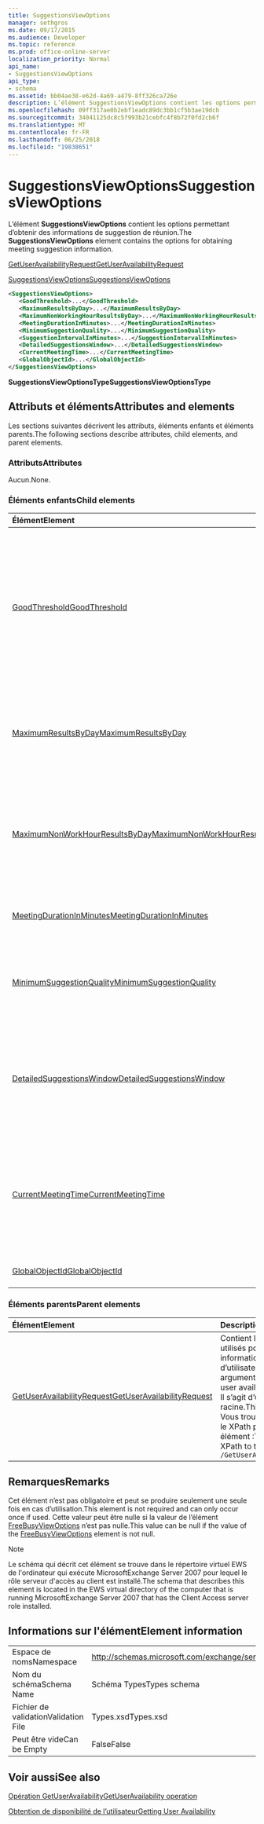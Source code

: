 ```yaml
---
title: SuggestionsViewOptions
manager: sethgros
ms.date: 09/17/2015
ms.audience: Developer
ms.topic: reference
ms.prod: office-online-server
localization_priority: Normal
api_name:
- SuggestionsViewOptions
api_type:
- schema
ms.assetid: bb04ae38-e62d-4a69-a479-8ff326ca726e
description: L’élément SuggestionsViewOptions contient les options permettant d’obtenir des informations de suggestion de réunion.
ms.openlocfilehash: 09ff317ae0b2ebf1eadc89dc3bb1cf5b3ae19dcb
ms.sourcegitcommit: 34041125dc8c5f993b21cebfc4f8b72f0fd2cb6f
ms.translationtype: MT
ms.contentlocale: fr-FR
ms.lasthandoff: 06/25/2018
ms.locfileid: "19838651"
---
```

# <a name="suggestionsviewoptions"></a><span data-ttu-id="a5b3e-103">SuggestionsViewOptions</span><span class="sxs-lookup"><span data-stu-id="a5b3e-103">SuggestionsViewOptions</span></span>

<span data-ttu-id="a5b3e-104">L’élément **SuggestionsViewOptions** contient les options permettant d’obtenir des informations de suggestion de réunion.</span><span class="sxs-lookup"><span data-stu-id="a5b3e-104">The **SuggestionsViewOptions** element contains the options for obtaining meeting suggestion information.</span></span> 
  
[<span data-ttu-id="a5b3e-105">GetUserAvailabilityRequest</span><span class="sxs-lookup"><span data-stu-id="a5b3e-105">GetUserAvailabilityRequest</span></span>](getuseravailabilityrequest.md)
  
[<span data-ttu-id="a5b3e-106">SuggestionsViewOptions</span><span class="sxs-lookup"><span data-stu-id="a5b3e-106">SuggestionsViewOptions</span></span>](suggestionsviewoptions.md)
  
```xml
<SuggestionsViewOptions>
   <GoodThreshold>...</GoodThreshold>
   <MaximumResultsByDay>...</MaximumResultsByDay>
   <MaximumNonWorkingHourResultsByDay>...</MaximumNonWorkingHourResultsByDay>
   <MeetingDurationInMinutes>...</MeetingDurationInMinutes>
   <MinimumSuggestionQuality>...</MinimumSuggestionQuality>
   <SuggestionIntervalInMinutes>...</SuggestionIntervalInMinutes>
   <DetailedSuggestionsWindow>...</DetailedSuggestionsWindow>
   <CurrentMeetingTime>...</CurrentMeetingTime>
   <GlobalObjectId>...</GlobalObjectId>
</SuggestionsViewOptions>
```

 <span data-ttu-id="a5b3e-107">**SuggestionsViewOptionsType**</span><span class="sxs-lookup"><span data-stu-id="a5b3e-107">**SuggestionsViewOptionsType**</span></span>
## <a name="attributes-and-elements"></a><span data-ttu-id="a5b3e-108">Attributs et éléments</span><span class="sxs-lookup"><span data-stu-id="a5b3e-108">Attributes and elements</span></span>

<span data-ttu-id="a5b3e-109">Les sections suivantes décrivent les attributs, éléments enfants et éléments parents.</span><span class="sxs-lookup"><span data-stu-id="a5b3e-109">The following sections describe attributes, child elements, and parent elements.</span></span>
  
### <a name="attributes"></a><span data-ttu-id="a5b3e-110">Attributs</span><span class="sxs-lookup"><span data-stu-id="a5b3e-110">Attributes</span></span>

<span data-ttu-id="a5b3e-111">Aucun.</span><span class="sxs-lookup"><span data-stu-id="a5b3e-111">None.</span></span>
  
### <a name="child-elements"></a><span data-ttu-id="a5b3e-112">Éléments enfants</span><span class="sxs-lookup"><span data-stu-id="a5b3e-112">Child elements</span></span>

|<span data-ttu-id="a5b3e-113">**Élément**</span><span class="sxs-lookup"><span data-stu-id="a5b3e-113">**Element**</span></span>|<span data-ttu-id="a5b3e-114">**Description**</span><span class="sxs-lookup"><span data-stu-id="a5b3e-114">**Description**</span></span>|
|:-----|:-----|
|[<span data-ttu-id="a5b3e-115">GoodThreshold</span><span class="sxs-lookup"><span data-stu-id="a5b3e-115">GoodThreshold</span></span>](goodthreshold.md) <br/> |<span data-ttu-id="a5b3e-116">Indique le pourcentage des participants qui doivent ouvrir la période de temps pour la période de temps être considérée comme une heure de réunion proposée bonne.</span><span class="sxs-lookup"><span data-stu-id="a5b3e-116">Specifies the percentage of attendees that must have the time period open for the time period to qualify as a good suggested meeting time.</span></span>  <br/> |
|[<span data-ttu-id="a5b3e-117">MaximumResultsByDay</span><span class="sxs-lookup"><span data-stu-id="a5b3e-117">MaximumResultsByDay</span></span>](maximumresultsbyday.md) <br/> |<span data-ttu-id="a5b3e-118">Spécifie le nombre de répétitions de réunion proposée par jour retourné dans la réponse.</span><span class="sxs-lookup"><span data-stu-id="a5b3e-118">Specifies the number of suggested meeting times per day returned in the response.</span></span>  <br/> |
|[<span data-ttu-id="a5b3e-119">MaximumNonWorkHourResultsByDay</span><span class="sxs-lookup"><span data-stu-id="a5b3e-119">MaximumNonWorkHourResultsByDay</span></span>](maximumnonworkhourresultsbyday.md) <br/> |<span data-ttu-id="a5b3e-120">Spécifie le nombre de suggestions de résultats pour les réunions planifiées en dehors des heures de travail normal par jour.</span><span class="sxs-lookup"><span data-stu-id="a5b3e-120">Specifies the number of suggested results for meeting times outside regular working hours per day.</span></span>  <br/> |
|[<span data-ttu-id="a5b3e-121">MeetingDurationInMinutes</span><span class="sxs-lookup"><span data-stu-id="a5b3e-121">MeetingDurationInMinutes</span></span>](meetingdurationinminutes.md) <br/> |<span data-ttu-id="a5b3e-122">Spécifie la longueur de la réunion suggérée.</span><span class="sxs-lookup"><span data-stu-id="a5b3e-122">Specifies the length of the meeting to be suggested.</span></span>  <br/> |
|[<span data-ttu-id="a5b3e-123">MinimumSuggestionQuality</span><span class="sxs-lookup"><span data-stu-id="a5b3e-123">MinimumSuggestionQuality</span></span>](minimumsuggestionquality.md) <br/> |<span data-ttu-id="a5b3e-124">Spécifie la qualité des suggestions de réunion à renvoyer dans la réponse.</span><span class="sxs-lookup"><span data-stu-id="a5b3e-124">Specifies the quality of meeting suggestions to be returned in the response.</span></span>  <br/> |
|[<span data-ttu-id="a5b3e-125">DetailedSuggestionsWindow</span><span class="sxs-lookup"><span data-stu-id="a5b3e-125">DetailedSuggestionsWindow</span></span>](detailedsuggestionswindow.md) <br/> |<span data-ttu-id="a5b3e-126">Identifie l’intervalle de temps qui est interrogé pour des informations détaillées sur les heures de réunion suggérée.</span><span class="sxs-lookup"><span data-stu-id="a5b3e-126">Identifies the time span that is queried for detailed information about suggested meeting times.</span></span>  <br/> |
|[<span data-ttu-id="a5b3e-127">CurrentMeetingTime</span><span class="sxs-lookup"><span data-stu-id="a5b3e-127">CurrentMeetingTime</span></span>](currentmeetingtime.md) <br/> |<span data-ttu-id="a5b3e-128">Résultats du temps représente l’heure de début d’une réunion que vous souhaitez mettre à jour avec la réunion proposée.</span><span class="sxs-lookup"><span data-stu-id="a5b3e-128">Represents the start time of a meeting that you want to update with the suggested meeting time results.</span></span>  <br/> |
|[<span data-ttu-id="a5b3e-129">GlobalObjectId</span><span class="sxs-lookup"><span data-stu-id="a5b3e-129">GlobalObjectId</span></span>](globalobjectid.md) <br/> |<span data-ttu-id="a5b3e-130">Cet élément n’est pas utilisé.</span><span class="sxs-lookup"><span data-stu-id="a5b3e-130">This element is not used.</span></span>  <br/> |
   
### <a name="parent-elements"></a><span data-ttu-id="a5b3e-131">Éléments parents</span><span class="sxs-lookup"><span data-stu-id="a5b3e-131">Parent elements</span></span>

|<span data-ttu-id="a5b3e-132">**Élément**</span><span class="sxs-lookup"><span data-stu-id="a5b3e-132">**Element**</span></span>|<span data-ttu-id="a5b3e-133">**Description**</span><span class="sxs-lookup"><span data-stu-id="a5b3e-133">**Description**</span></span>|
|:-----|:-----|
|[<span data-ttu-id="a5b3e-134">GetUserAvailabilityRequest</span><span class="sxs-lookup"><span data-stu-id="a5b3e-134">GetUserAvailabilityRequest</span></span>](getuseravailabilityrequest.md) <br/> |<span data-ttu-id="a5b3e-135">Contient les arguments utilisés pour obtenir des informations de disponibilité d’utilisateur.</span><span class="sxs-lookup"><span data-stu-id="a5b3e-135">Contains the arguments used to obtain user availability information.</span></span> <span data-ttu-id="a5b3e-136">Il s’agit d’un élément racine.</span><span class="sxs-lookup"><span data-stu-id="a5b3e-136">This is a root element.</span></span>  <br/> <span data-ttu-id="a5b3e-137">Vous trouverez ci-dessous le XPath pour cet élément :</span><span class="sxs-lookup"><span data-stu-id="a5b3e-137">The following is the XPath to this element:</span></span>  <br/>  `/GetUserAvailabilityRequest` <br/> |
   
## <a name="remarks"></a><span data-ttu-id="a5b3e-138">Remarques</span><span class="sxs-lookup"><span data-stu-id="a5b3e-138">Remarks</span></span>

<span data-ttu-id="a5b3e-139">Cet élément n’est pas obligatoire et peut se produire seulement une seule fois en cas d’utilisation.</span><span class="sxs-lookup"><span data-stu-id="a5b3e-139">This element is not required and can only occur once if used.</span></span> <span data-ttu-id="a5b3e-140">Cette valeur peut être nulle si la valeur de l’élément [FreeBusyViewOptions](freebusyviewoptions.md) n’est pas nulle.</span><span class="sxs-lookup"><span data-stu-id="a5b3e-140">This value can be null if the value of the [FreeBusyViewOptions](freebusyviewoptions.md) element is not null.</span></span> 
  
> [!NOTE]
> <span data-ttu-id="a5b3e-141">Le schéma qui décrit cet élément se trouve dans le répertoire virtuel EWS de l'ordinateur qui exécute MicrosoftExchange Server 2007 pour lequel le rôle serveur d'accès au client est installé.</span><span class="sxs-lookup"><span data-stu-id="a5b3e-141">The schema that describes this element is located in the EWS virtual directory of the computer that is running MicrosoftExchange Server 2007 that has the Client Access server role installed.</span></span> 
  
## <a name="element-information"></a><span data-ttu-id="a5b3e-142">Informations sur l'élément</span><span class="sxs-lookup"><span data-stu-id="a5b3e-142">Element information</span></span>

|||
|:-----|:-----|
|<span data-ttu-id="a5b3e-143">Espace de noms</span><span class="sxs-lookup"><span data-stu-id="a5b3e-143">Namespace</span></span>  <br/> |http://schemas.microsoft.com/exchange/services/2006/types  <br/> |
|<span data-ttu-id="a5b3e-144">Nom du schéma</span><span class="sxs-lookup"><span data-stu-id="a5b3e-144">Schema Name</span></span>  <br/> |<span data-ttu-id="a5b3e-145">Schéma Types</span><span class="sxs-lookup"><span data-stu-id="a5b3e-145">Types schema</span></span>  <br/> |
|<span data-ttu-id="a5b3e-146">Fichier de validation</span><span class="sxs-lookup"><span data-stu-id="a5b3e-146">Validation File</span></span>  <br/> |<span data-ttu-id="a5b3e-147">Types.xsd</span><span class="sxs-lookup"><span data-stu-id="a5b3e-147">Types.xsd</span></span>  <br/> |
|<span data-ttu-id="a5b3e-148">Peut être vide</span><span class="sxs-lookup"><span data-stu-id="a5b3e-148">Can be Empty</span></span>  <br/> |<span data-ttu-id="a5b3e-149">False</span><span class="sxs-lookup"><span data-stu-id="a5b3e-149">False</span></span>  <br/> |
   
## <a name="see-also"></a><span data-ttu-id="a5b3e-150">Voir aussi</span><span class="sxs-lookup"><span data-stu-id="a5b3e-150">See also</span></span>



[<span data-ttu-id="a5b3e-151">Opération GetUserAvailability</span><span class="sxs-lookup"><span data-stu-id="a5b3e-151">GetUserAvailability operation</span></span>](getuseravailability-operation.md)


[<span data-ttu-id="a5b3e-152">Obtention de disponibilité de l’utilisateur</span><span class="sxs-lookup"><span data-stu-id="a5b3e-152">Getting User Availability</span></span>](http://msdn.microsoft.com/library/d4133fcb-9b0f-4e6b-aadf-a389da83516a%28Office.15%29.aspx)

